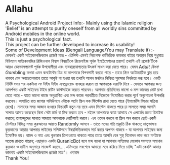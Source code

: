 # Allahu
A Psychological Android Project
Info:- Mainly using the Islamic religion 'Belief' is an attempt to purify oneself from all worldly sins committed by Android mobiles in the online world. 
<br>
This is just a psychological fact.
<br>
This project can be further developed to increase its usability!
<br>
Some of Development Ideas (Bengali Language/You may Translate it) :- কেবলই একটি সাইকোলজিক্যাল প্রজেক্ট মাত্র - এটলিস্ট এমনই নিরপেক্ষ ধর্মভিত্তিক ভাবনার বাইরে অবস্থান নিয়ে শুধুমাত্র হিউম্যান সাইকোলজির রিজিওনাল বিশ্বাস বিষয়টিকে রিয়েলাইজ পূর্বক ইমপ্লিমেশনের প্রয়াস!
তথাপি এই প্রজেক্ট'টিকে আরও ডেভোলপমেন্ট পূর্বক উপযোগীতা এবং ব্যবহারযোগ্যতায় উৎকর্ষ সাধন করা যেতে পারে।
যেমন Ad*ult কিংবা Gam*bling অথবা এমন কনটেন্টের চিত্র যা আপনাকে বিপথগামী করতে পারে - তাতে স্ক্রিন অটোম্যাটিক ব্লার হয়ে থাকবে যেন অবচেতনভাবে তাতে আকৃষ্ট না হওয়া হয় তথাপি আপন মনটাও নিশ্চিত সুরক্ষার নির্ভরতা লব্ধ হবে। 
একটি নির্দিষ্ট সময় পর একটানা লং টাইম টাইম এনড্রোয়েড ব্যবহার করলে তা আপনাকে ওয়ার্নিং দিবে - যেখানে আপনার জন্য আদর্শগত একটি লাইফের টাইম রুটিন কাস্টমাইজ করতে পারবেন।
আপনার প্রতিদিনের ভালো ও মন্দ কাজের নোট রাখা যেতে পারে - যাতে ভালো কাজে অনুপ্রাণিত এবং মন্দ কাজে পরবর্তীতে নিজেকে নিযোজিত করার পূর্বে অনুশোচনা উপলব্ধি করবেন।
অযাচিত রাত জাগার সলিউশনে এটাকে অটো স্ক্রিন লক স্টিস্টেম রাখা যেতে পারে (ইমার্জেন্সি ফিচার সক্রিয় রেখে)। 
নামাযের সময় আজান হওয়ার ফিচারটি নতুন নয় তবে এমন সিস্টেম থাকতে পারে ঢ়া সালাতে সময় আপনি সালাত আদায় করেছেন কিনা সেটা মার্ক বা টিক করতে হবে - নইলে আপনাকে কাযা আদায়ে সে এলার্মের মতো রিমাইন্ড করাবে; তাহাজ্জুদের সালাত আদায়ে আপনাকে নোটিফাই করবে।
এপ ওপেন করলে বা স্ক্রিন অন করলে ছোট একটি টোস্টারে বিভিন্ন সময় কুরআনের আয়াত Randomly আসবে - তাতে মনের গতি প্রকৃতি ঠিক থাকবে; মাতৃভাষায় কুরআনের আয়াত আপনার লাইফের সলিউশনে বিষয়ভিত্তিকভাবে সার্চ করার অপশন থাকবে - যা আপনার লাইফের জন্য ইফেক্টিভ হয়।
হামদ ও নাত এবং কুরআন তিলাওয়াত থাকতে পারে তাতে আপনি যেন সুস্থ বিনোদন লাভ করে মনটাকে সতেজ রাখতে পারেন; এছাড়াও একটা QuranicBot হলে মন্দ হয়না যা আপনার লাইফের যেকোন সমস্যার সমাধান কুরআন ও হাদীস অনুসারে সাজেস্ট করবে....
এনিওয়্যে সবশেষে আবারো মনে করিয়ে দিতে চাচ্ছি "এটা কেবলি আমার ভাবনায় একটি সাইকোলজিক্যাল প্রজেক্ট মাত্র"।
ধন্যবাদ
<br>
Thank You!
